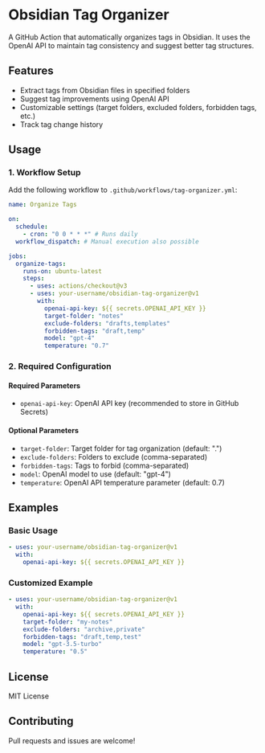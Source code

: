 # Obsidian Tag Organizer

A GitHub Action that automatically organizes tags in Obsidian. It uses the OpenAI API to maintain tag consistency and suggest better tag structures.

## Features

- Extract tags from Obsidian files in specified folders
- Suggest tag improvements using OpenAI API
- Customizable settings (target folders, excluded folders, forbidden tags, etc.)
- Track tag change history

## Usage

### 1. Workflow Setup

Add the following workflow to `.github/workflows/tag-organizer.yml`:

```yaml
name: Organize Tags

on:
  schedule:
    - cron: "0 0 * * *" # Runs daily
  workflow_dispatch: # Manual execution also possible

jobs:
  organize-tags:
    runs-on: ubuntu-latest
    steps:
      - uses: actions/checkout@v3
      - uses: your-username/obsidian-tag-organizer@v1
        with:
          openai-api-key: ${{ secrets.OPENAI_API_KEY }}
          target-folder: "notes"
          exclude-folders: "drafts,templates"
          forbidden-tags: "draft,temp"
          model: "gpt-4"
          temperature: "0.7"
```

### 2. Required Configuration

#### Required Parameters

- `openai-api-key`: OpenAI API key (recommended to store in GitHub Secrets)

#### Optional Parameters

- `target-folder`: Target folder for tag organization (default: ".")
- `exclude-folders`: Folders to exclude (comma-separated)
- `forbidden-tags`: Tags to forbid (comma-separated)
- `model`: OpenAI model to use (default: "gpt-4")
- `temperature`: OpenAI API temperature parameter (default: 0.7)

## Examples

### Basic Usage

```yaml
- uses: your-username/obsidian-tag-organizer@v1
  with:
    openai-api-key: ${{ secrets.OPENAI_API_KEY }}
```

### Customized Example

```yaml
- uses: your-username/obsidian-tag-organizer@v1
  with:
    openai-api-key: ${{ secrets.OPENAI_API_KEY }}
    target-folder: "my-notes"
    exclude-folders: "archive,private"
    forbidden-tags: "draft,temp,test"
    model: "gpt-3.5-turbo"
    temperature: "0.5"
```

## License

MIT License

## Contributing

Pull requests and issues are welcome!
